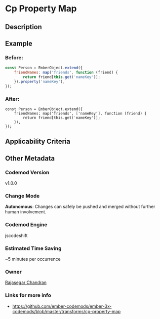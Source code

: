 # Cp Property Map

## Description

## Example

### Before:

```jsx
const Person = EmberObject.extend({
	friendNames: map('friends', function (friend) {
		return friend[this.get('nameKey')];
	}).property('nameKey'),
});
```

### After:

```tsx
const Person = EmberObject.extend({
	friendNames: map('friends', ['nameKey'], function (friend) {
		return friend[this.get('nameKey')];
	}),
});
```

## Applicability Criteria

## Other Metadata

### Codemod Version

v1.0.0

### Change Mode

**Autonomous**: Changes can safely be pushed and merged without further human involvement.

### **Codemod Engine**

jscodeshift

### Estimated Time Saving

~5 minutes per occurrence

### Owner

[Rajasegar Chandran](https://github.com/rajasegar)

### Links for more info

-   https://github.com/ember-codemods/ember-3x-codemods/blob/master/transforms/cp-property-map